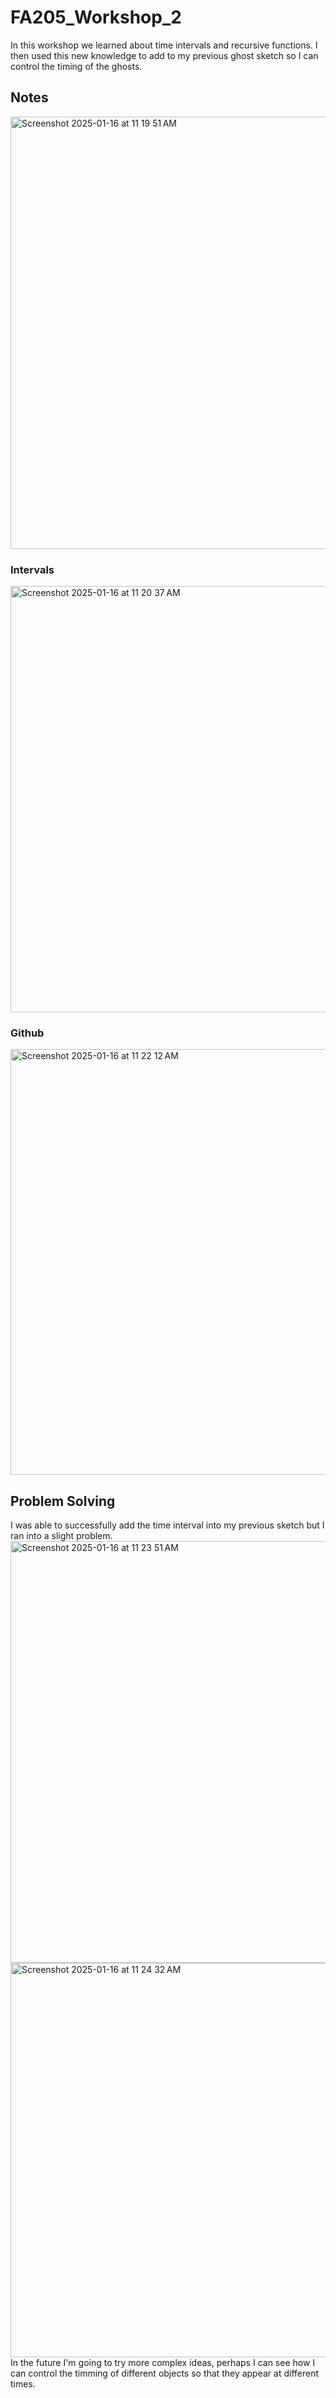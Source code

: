 # FA205_Workshop_2
In this workshop we learned about time intervals and recursive functions. I then used this new knowledge to add to my previous ghost sketch so I can control the timing of the ghosts. 

## Notes 
<img width="692" alt="Screenshot 2025-01-16 at 11 19 51 AM" src="https://github.com/user-attachments/assets/a970fd5a-fd6d-4fde-8d3c-9d489d08341f" />

### Intervals 
<img width="682" alt="Screenshot 2025-01-16 at 11 20 37 AM" src="https://github.com/user-attachments/assets/6db99c34-1654-4f41-8ad0-52ddbd6866ac" />

### Github
<img width="681" alt="Screenshot 2025-01-16 at 11 22 12 AM" src="https://github.com/user-attachments/assets/ed6d7c22-51ed-4aff-808c-e12de73d8f3a" />

## Problem Solving 
I was able to successfully add the time interval into my previous sketch but I ran into a slight problem. 
<img width="675" alt="Screenshot 2025-01-16 at 11 23 51 AM" src="https://github.com/user-attachments/assets/f3207d28-1ac4-4c77-ac2e-85017e6b53bc" />
<img width="631" alt="Screenshot 2025-01-16 at 11 24 32 AM" src="https://github.com/user-attachments/assets/9d314603-3ed2-45a7-addf-0bbee0237c79" />
In the future I'm going to try more complex ideas, perhaps I can see how I can control the timming of different objects so that they appear at different times. 


